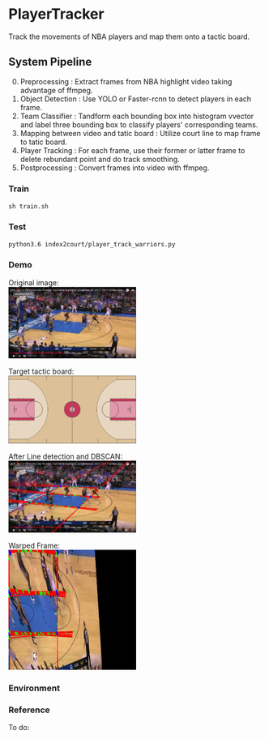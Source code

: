 # PlayerTracker

Track the movements of NBA players and map them onto a tactic board.  

## System Pipeline  

0. Preprocessing : Extract frames from NBA highlight video taking advantage of ffmpeg.
1. Object Detection : Use YOLO or Faster-rcnn to detect players in each frame.
2. Team Classifier : Tandform each bounding box into histogram vvector and label three bounding box to classify players' corresponding teams.
3. Mapping between video and tatic board : Utilize court line to map frame to tatic board.
4. Player Tracking : For each frame, use their former or latter frame to delete rebundant point and do track smoothing.
5. Postprocessing : Convert frames into video with ffmpeg.

### Train

```
sh train.sh
```

### Test

```
python3.6 index2court/player_track_warriors.py
```

### Demo

Original image:  
<img src="https://github.com/nickshao/PlayerTracker/blob/master/assets/t_original.jpg" width="50%" height="50%"/>  

Target tactic board:  
<img src="https://github.com/nickshao/PlayerTracker/blob/master/assets/court.jpg" width="50%" height="50%"/>  

After Line detection and DBSCAN:  
<img src="https://github.com/nickshao/PlayerTracker/blob/master/assets/t_houghlines.jpg" width="50%" height="50%"/>  

Warped Frame:  
<img src="https://github.com/nickshao/PlayerTracker/blob/master/assets/t_warped.jpg" width="50%" height="50%"/>  

### Environment


### Reference

To do:














